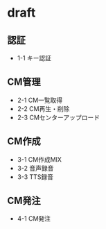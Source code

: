 # draft

## 認証

- 1-1 キー認証

## CM管理

- 2-1 CM一覧取得
- 2-2 CM再生・削除
- 2-3 CMセンターアップロード

## CM作成

- 3-1 CM作成MIX
- 3-2 音声録音
- 3-3 TTS録音

## CM発注

- 4-1 CM発注
